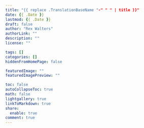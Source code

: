 ```yaml
---
title: "{{ replace .TranslationBaseName "-" " " | title }}"
date: {{ .Date }}
lastmod: {{ .Date }}
draft: false
author: "Rex Walters"
authorLink: ""
description: ""
license: ""

tags: []
categories: []
hiddenFromHomePage: false

featuredImage: ""
featuredImagePreview: ""

toc: false
autoCollapseToc: true
math: false
lightgallery: true
linkToMarkdown: true
share:
  enable: true
comment: true
---
```


<!--more-->
